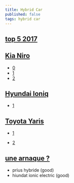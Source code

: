 ```yaml
---
title: Hybrid Car
published: false
tags: hybrid car
---
```

## [top 5 2017](https://www.youtube.com/watch?v=KGSQOiGFbe4&list=PLm433qMR_FpBuhRNuEq6sddIMwNNPcdLJ)

## [Kia Niro]()

- [0](https://www.lacentrale.fr/listing?energies=hyb&makesModelsCommercialNames=HYUNDAI%3AIONIQ%3BKIA%3ANIRO%3BTOYOTA%3AAURIS%3BTOYOTA%3AYARIS&mileageMax=25000&page=7&regions=FR-ARA&sortBy=priceAsc&yearMin=2014)
- [1](https://www.lacentrale.fr/auto-occasion-annonce-69102231285.html)
- [2](https://www.jeanlain.com/fr/accueil/annonce-auto/recherche/5ad153878ce6446f49fca050/kia-niro-hybrid-1.6-gdi-105-ch-electrique-43.5-ch-dct6)

## [Hyundai Ioniq](https://www.youtube.com/watch?v=5IjS3P3PD7o)

- [1](https://www.lacentrale.fr/auto-occasion-annonce-69102231607.html)

## [Toyota Yaris](https://www.youtube.com/watch?v=Ht5vfAKgMf8)

- [1](https://www.lacentrale.fr/auto-occasion-annonce-69102132231.html)

- [2](https://www.leboncoin.fr/voitures/1418514126.htm/?ca=22_s)

## [une arnaque ?](https://www.youtube.com/watch?v=YbNmzvg83Nc)

- prius hybride (good)
- hiundat ionic electric (good)